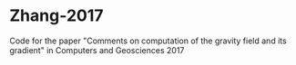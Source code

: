 # Zhang-2017
Code for the paper "Comments on computation of the gravity field and its gradient" in Computers and Geosciences 2017
